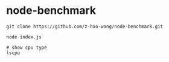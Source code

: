 # node-benchmark
```
git clone https://github.com/z-hao-wang/node-benchmark.git

node index.js

# show cpu type
lscpu
```
